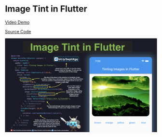 # Image Tint in Flutter

[Video Demo](https://youtu.be/kkHU3TBAjjY)

[Source Code](image-tint-in-flutter.dart)

![](image-tint-in-flutter.jpg)
